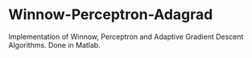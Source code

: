 # Winnow-Perceptron-Adagrad
Implementation of Winnow, Perceptron and Adaptive Gradient Descent Algorithms. Done in Matlab.
